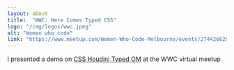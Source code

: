 ```yaml
---
layout: about
title:  "WWC: Here Comes Typed CSS"
logo: "/img/logos/wwc.jpeg"
alt: "Women who code"
link: "https://www.meetup.com/Women-Who-Code-Melbourne/events/274426629/"
---
```


I presented a demo on [CSS Houdini Typed OM](/presentations/#typed-css2021) at the WWC virtual meetup
